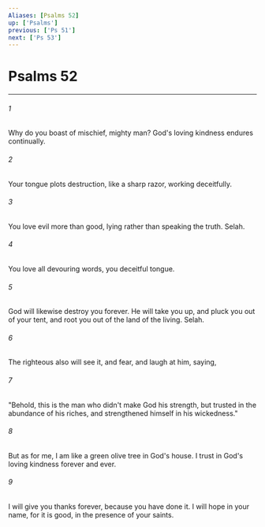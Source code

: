 ```yaml
---
Aliases: [Psalms 52]
up: ['Psalms']
previous: ['Ps 51']
next: ['Ps 53']
---
```

# Psalms 52
***





###### 1 

Why do you boast of mischief, mighty man? God's loving kindness endures continually. 



###### 2 

Your tongue plots destruction, like a sharp razor, working deceitfully. 



###### 3 

You love evil more than good, lying rather than speaking the truth. Selah. 



###### 4 

You love all devouring words, you deceitful tongue. 



###### 5 

God will likewise destroy you forever. He will take you up, and pluck you out of your tent, and root you out of the land of the living. Selah. 



###### 6 

The righteous also will see it, and fear, and laugh at him, saying, 



###### 7 

"Behold, this is the man who didn't make God his strength, but trusted in the abundance of his riches, and strengthened himself in his wickedness." 



###### 8 

But as for me, I am like a green olive tree in God's house. I trust in God's loving kindness forever and ever. 



###### 9 

I will give you thanks forever, because you have done it. I will hope in your name, for it is good, in the presence of your saints.

